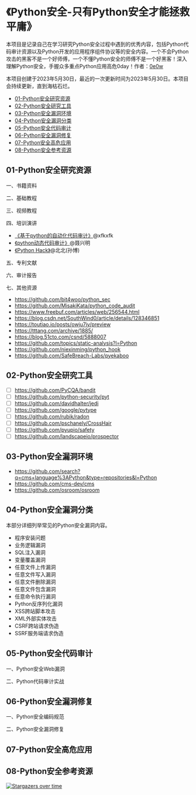 # 《Python安全-只有Python安全才能拯救平庸》

本项目是记录自己在学习研究Python安全过程中遇到的优秀内容，包括Python代码审计资源以及Python开发的应用程序组件协议等的安全内容。一个不会Python攻击的黑客不是一个好师傅，一个不懂Python安全的师傅不是一个好黑客！深入理解Python安全，手握众多重点Python应用高危0day！作者：[0e0w](https://github.com/0e0w)

本项目创建于2023年5月30日，最近的一次更新时间为2023年5月30日。本项目会持续更新，直到海枯石烂。

- [01-Python安全研究资源](https://github.com/FuckPython/FuckPython#01-Python%E5%AE%89%E5%85%A8%E7%A0%94%E7%A9%B6%E8%B5%84%E6%BA%90)
- [02-Python安全研究工具](https://github.com/FuckPython/FuckPython#02-Python%E5%AE%89%E5%85%A8%E7%A0%94%E7%A9%B6%E5%B7%A5%E5%85%B7)
- [03-Python安全漏洞环境](https://github.com/FuckPython/FuckPython#03-Python%E5%AE%89%E5%85%A8%E6%BC%8F%E6%B4%9E%E7%8E%AF%E5%A2%83)
- [04-Python安全漏洞分类](https://github.com/FuckPython/FuckPython#04-Python%E5%AE%89%E5%85%A8%E6%BC%8F%E6%B4%9E%E5%88%86%E7%B1%BB)
- [05-Python安全代码审计](https://github.com/FuckPython/FuckPython#05-Python%E5%AE%89%E5%85%A8%E4%BB%A3%E7%A0%81%E5%AE%A1%E8%AE%A1)
- [06-Python安全漏洞修复](https://github.com/FuckPython/FuckPython#06-Python%E5%AE%89%E5%85%A8%E6%BC%8F%E6%B4%9E%E4%BF%AE%E5%A4%8D)
- [07-Python安全高危应用](https://github.com/FuckPython/FuckPython#07-Python%E5%AE%89%E5%85%A8%E9%AB%98%E5%8D%B1%E5%BA%94%E7%94%A8)
- [08-Python安全参考资源](https://github.com/FuckPython/FuckPython#08-Python%E5%AE%89%E5%85%A8%E5%8F%82%E8%80%83%E8%B5%84%E6%BA%90)

## 01-Python安全研究资源

一、书籍资料

二、基础教程

三、视频教程

四、培训演讲

- [《基于python的自动化代码审计》](https://mp.weixin.qq.com/s/NXVo08FwtbWBxEcvuRwuLw)@xfkxfk
- [《python动态代码审计》](https://github.com/knownsec/KCon/blob/master/2018/26%E6%97%A5/26%E6%97%A5No.5-python%E5%8A%A8%E6%80%81%E4%BB%A3%E7%A0%81%E5%AE%A1%E8%AE%A1-%E8%81%82%E5%BF%83%E6%98%8E.pdf)@聂兴明
- [《Python Hack》](https://vipread.com/library/topic/3450)@北北(孙博) 

五、专利文献

六、审计报告

七、其他资源
- https://github.com/bit4woo/python_sec
- https://github.com/MisakiKata/python_code_audit
- https://www.freebuf.com/articles/web/256544.html
- https://blog.csdn.net/SouthWind0/article/details/128346851
- https://toutiao.io/posts/owju7iy/preview
- https://tttang.com/archive/1885/
- https://blog.51cto.com/csnd/5888007
- https://github.com/topics/static-analysis?l=Python
- https://github.com/niexinming/python_hook
- https://github.com/SafeBreach-Labs/pyekaboo

## 02-Python安全研究工具

- [ ] https://github.com/PyCQA/bandit
- [ ] https://github.com/python-security/pyt
- [ ] https://github.com/davidhalter/jedi
- [ ] https://github.com/google/pytype
- [ ] https://github.com/rubik/radon
- [ ] https://github.com/pschanely/CrossHair
- [ ] https://github.com/pyupio/safety
- [ ] https://github.com/landscapeio/prospector

## 03-Python安全漏洞环境

- https://github.com/search?q=cms+language%3APython&type=repositories&l=Python
- https://github.com/cms-dev/cms
- https://github.com/osroom/osroom

## 04-Python安全漏洞分类

本部分详细列举常见的Python安全漏洞内容。

- 程序安装问题
- 业务逻辑漏洞
- SQL注入漏洞
- 变量覆盖漏洞
- 任意文件上传漏洞
- 任意文件写入漏洞
- 任意文件删除漏洞
- 任意文件包含漏洞
- 任意命令执行漏洞
- Python反序列化漏洞
- XSS跨站脚本攻击
- XML外部实体攻击
- CSRF跨站请求伪造
- SSRF服务端请求伪造

## 05-Python安全代码审计

一、Python安全Web漏洞

二、Python代码审计实战

## 06-Python安全漏洞修复

一、Python安全编码规范

二、Python安全漏洞修复

## 07-Python安全高危应用

## 08-Python安全参考资源

[![Stargazers over time](https://starchart.cc//FuckPython/HackPython.svg)](https://starchart.cc/FuckPython/HackPython)